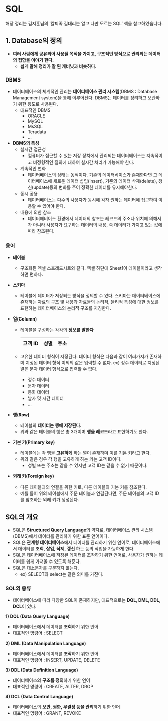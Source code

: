 # SQL

해당 정리는 김지훈님의 ‘칼퇴족 김대리는 알고 나만 모르는 SQL’  책을 참고하였습니다.

## 1. Database의 정의

- **여러 사람에게 공유되어 사용될 목적을 가지고, 구조적인 방식으로 관리되는 데이터의 집합을 이야기 한다.**
    - **쉽게 말해 정리가 잘 된 캐비닛과 비슷하다.**

### DBMS

- 데이터베이스의 체계적인 관리는 **데이터베이스 관리 시스템**(DBMS : Database Management system)을 통해 이루어진다. DBMS는 데이터를 정리하고 보관하기 위한 용도로 사용된다.
    - 대표적인 DBMS
        - ORACLE
        - MySQL
        - MsSQL
        - Teradata
        - …
- **DBMS의 특성**
    - 실시간 접근성
        - 컴퓨터가 접근할 수 있는 저장 장치에서 관리되는 데이터베이스는 지속적이고 비정형적인 질의에 대하여 실시간 처리가 가능해야 한다.
    - 계속적인 변화
        - 데이터베이스의 상태는 동적이다. 기존의 데이터베이스가 존재한다면 그 데이터베이스에 새로운 데이터 삽입(insert), 기존의 데이터 삭제(delete), 갱신(update)등의 변화를 주어 정확한 데이터를 유지해야한다.
    - 동시 공용
        - 데이터베이스는 다수의 사용자가 동시에 각자 원하는 데이터에 접근하여 이용할 수 있어야 한다.
    - 내용에 의한 참조
        - 데이터에비이스 환경에서 데이터의 참조는 레코드의 주소나 위치에 의해서가 아니라 사용자가 요구하는 데이터의 내용, 즉 데이터가 가지고 있는 값에 따라 참조된다.

### 용어

- **테이블**
    - 구조화된 엑셀 스프레드시트와 같다. 엑셀 하단에 Sheet1이 테이블이라고 생각하면 편하다.
- **스키마**
    - 테이블에 데이터가 저장되는 방식을 정의할 수 있다. 스키마는 데이터베이스에 존재하는 자료의 구조 및 내용과 자료들의 논리적, 물리적 특성에 대한 정보를 표현하는 데이터베이스의 논리적 구조를 지칭한다.
- **열(Column)**
    - 테이블을 구성하는 각각의 **정보를 말한다**
        
        
        | 고객 ID | 성별 | 주소 |
        | --- | --- | --- |
    - 고유한 데이터 형식이 지정된다. 데이터 형식은 다음과 같이 여러가지가 존재하며 지정된 데이터 형식 이외의 값은 입력할 수 없다. ex) 정수 데이터로 지정된 열은 문자 데이터 형식으로 입력할 수 없다.
        - 정수 데이터
        - 문자 데이터
        - 통화 데이터
        - 날자 및 시간 데이터
        - …
- **행(Row)**
    - 테이블의 **데이터는 행에 저장된다.**
    - 위와 같은 테이블의 행은 총 3개이며 **행을 레코드**라고 표현하기도 한다.
    
- **기본 키(Primary key)**
    - 테이블에는 각 행을 **고유하게** 하는 열이 존재하며 이를 기본 키라고 한다.
    - 위와 같은 경우 각 행을 고유하게 하는 키는 고객 ID이다.
        - 성별 또는 주소는 같을 수 있지만 고객 ID는 같을 수 없기 때문이다.
    
- **외래 키(Foreign key)**
    - 다른 테이블과의 연결을 위한 키로, 다른 테이블의 기본 키를 참조한다.
    - 예를 들어 위의 테이블에서 주문 테이블과 연결된다면, 주문 테이블의 고객 ID를 참조하는 외래 키가 생성된다.

## SQL의 개요

- SQL은 **Structured Query Language**의 약자로, 데이터베이스 관리 시스템(DBMS)에서 데이터를 관리하기 위한 표준 언어이다.
- SQL은 **관계형 데이터베이스**에서 데이터를 관리하기 위한 언어로, 데이터베이스에서 데이터를 **조회, 삽입, 삭제, 갱신** 하는 등의 작업을 가능하게 한다.
- SQL은 데이터베이스에 저장된 데이터를 조작하기 위한 언어로, 사용자가 원하는 데이터를 쉽게 가져올 수 있도록 해준다.
- SQL은 대소문자를 구분하지 않는다.
    - ex) SELECT와 select는 같은 의미를 가진다.

### SQL의 종류

- 데이터베이스에 따라 다양한 SQL이 존재하지만, 대표적으로는 **DQL, DML, DDL, DCL**이 있다.

**1) DQL (Data Query Language)**

- 데이터베이스에서 데이터를 **조회**하기 위한 언어
- 대표적인 명령어 : SELECT

**2) DML (Data Manipulation Language)**

- 데이터베이스에서 데이터를 **조작**하기 위한 언어
- 대표적인 명령어 : INSERT, UPDATE, DELETE

**3) DDL (Data Definition Language)**

- 데이터베이스의 **구조를 정의**하기 위한 언어
- 대표적인 명령어 : CREATE, ALTER, DROP

**4) DCL (Data Control Language)**

- 데이터베이스의 **보안, 권한, 무결성 등을 관리**하기 위한 언어
- 대표적인 명령어 : GRANT, REVOKE
